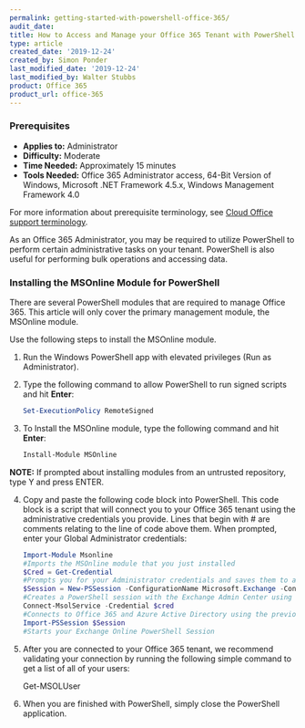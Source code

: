 ```yaml
---
permalink: getting-started-with-powershell-office-365/
audit_date:
title: How to Access and Manage your Office 365 Tenant with PowerShell
type: article
created_date: '2019-12-24'
created_by: Simon Ponder
last_modified_date: '2019-12-24'
last_modified_by: Walter Stubbs
product: Office 365
product_url: office-365
---
```


### Prerequisites

- **Applies to:** Administrator
- **Difficulty:** Moderate
- **Time Needed:** Approximately 15 minutes
- **Tools Needed:** Office 365 Administrator access, 64-Bit Version of Windows, Microsoft .NET Framework 4.5.x, Windows Management Framework 4.0

For more information about prerequisite terminology, see [Cloud Office support terminology](/how-to/cloud-office-support-terminology).

As an Office 365 Administrator, you may be required to utilize PowerShell to perform certain administrative tasks on your tenant. PowerShell is also useful for performing bulk operations and accessing data.

### Installing the MSOnline Module for PowerShell

There are several PowerShell modules that are required to manage Office 365. This article will only cover the primary management module, the MSOnline module.

Use the following steps to install the MSOnline module.

1.	Run the Windows PowerShell app with elevated privileges (Run as Administrator).

2.	Type the following command to allow PowerShell to run signed scripts and hit **Enter**:
    
    ```PowerShell
    Set-ExecutionPolicy RemoteSigned
    ```
3.	To Install the MSOnline module, type the following command and hit **Enter**:

    ```PowerShell
    Install-Module MSOnline
    ```
    
**NOTE:** If prompted about installing modules from an untrusted repository, type Y and press ENTER.

4.	Copy and paste the following code block into PowerShell. This code block is a script that will connect you to your Office 365 tenant using the administrative credentials you provide. Lines that begin with # are comments relating to the line of code above them. When prompted, enter your Global Administrator credentials:

    ```PowerShell
    Import-Module Msonline
    #Imports the MSOnline module that you just installed
    $Cred = Get-Credential
    #Prompts you for your Administrator credentials and saves them to a variable
    $Session = New-PSSession -ConfigurationName Microsoft.Exchange -ConnectionUri https://outlook.office365.com/powershell-liveid/ -Credential $cred -Authentication Basic -AllowRedirection
    #Creates a PowerShell session with the Exchange Admin Center using the previous stored credential
    Connect-MsolService -Credential $cred
    #Connects to Office 365 and Azure Active Directory using the previously stored credential
    Import-PSSession $Session
    #Starts your Exchange Online PowerShell Session
    ```

5.  After you are connected to your Office 365 tenant, we recommend validating your connection by running the following simple command to get a list of all of your users:

    Get-MSOLUser

6.  When you are finished with PowerShell, simply close the PowerShell application.
